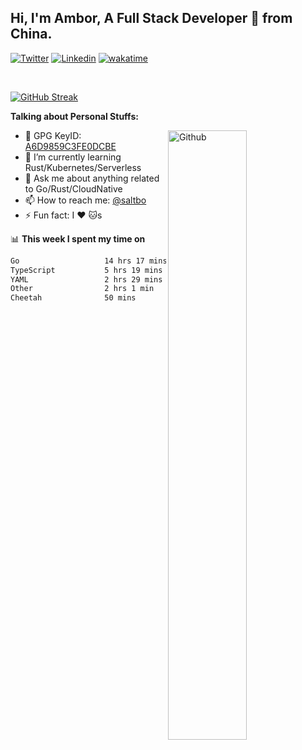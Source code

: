 ## Hi, I'm Ambor, A Full Stack Developer 🚀 from China.

[![Twitter](https://img.shields.io/badge/-saltbo-1ca0f1?style=flat&logo=twitter&logoColor=white)](https://twitter.com/rdsaltbo)
[![Linkedin](https://img.shields.io/badge/-saltbo-blue?style=flat&logo=Linkedin&logoColor=white)](https://www.linkedin.com/in/saltbo/)
[![wakatime](https://wakatime.com/badge/user/f82b1c77-faab-48cd-aef5-a12c0aff104b.svg)](https://wakatime.com/@f82b1c77-faab-48cd-aef5-a12c0aff104b)

&nbsp;  

[![GitHub Streak](https://streak-stats.demolab.com/?user=saltbo&hide_border=true&date_format=M%20j%5B%2C%20Y%5D)](https://git.io/streak-stats)


**Talking about Personal Stuffs:**
<!-- Any image aligned to the right. Beware the width  -->
<img width="50%" align="right" alt="Github" src="https://raw.githubusercontent.com/saltbo/saltbo/master/images/git-header.svg" />

- 🤘 GPG KeyID: [A6D9859C3FE0DCBE](https://saltbo.cn/pgp_keys.asc)
- 🌱 I’m currently learning Rust/Kubernetes/Serverless
- 💬 Ask me about anything related to Go/Rust/CloudNative
- 📫 How to reach me: [@saltbo](https://t.me/saltbo)
- ⚡ Fun fact: I :heart: :cat:s


📊 **This week I spent my time on**
<!--START_SECTION:waka-->

```txt
Go                   14 hrs 17 mins  ████████████▒░░░░░░░░░░░░   49.45 %
TypeScript           5 hrs 19 mins   ████▓░░░░░░░░░░░░░░░░░░░░   18.45 %
YAML                 2 hrs 29 mins   ██░░░░░░░░░░░░░░░░░░░░░░░   08.61 %
Other                2 hrs 1 min     █▓░░░░░░░░░░░░░░░░░░░░░░░   07.03 %
Cheetah              50 mins         ▓░░░░░░░░░░░░░░░░░░░░░░░░   02.92 %
```

<!--END_SECTION:waka-->
